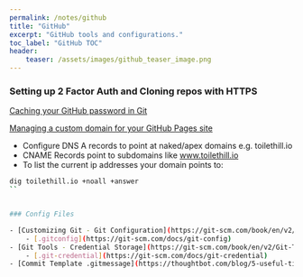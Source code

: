 ```yaml
---
permalink: /notes/github
title: "GitHub"
excerpt: "GitHub tools and configurations."
toc_label: "GitHub TOC"
header:
    teaser: /assets/images/github_teaser_image.png
---
```


### Setting up 2 Factor Auth and Cloning repos with HTTPS

[Caching your GitHub password in Git](https://help.github.com/en/github/using-git/caching-your-github-password-in-git)


[Managing a custom domain for your GitHub Pages site](https://help.github.com/en/github/working-with-github-pages/managing-a-custom-domain-for-your-github-pages-site#configuring-a-records-with-your-dns-provider)

- Configure DNS A records to point at naked/apex domains e.g. toilethill.io
- CNAME Records point to subdomains like www.toilethill.io
- To list the current ip addresses your domain points to:
```bash
dig toilethill.io +noall +answer
``


### Config Files

- [Customizing Git - Git Configuration](https://git-scm.com/book/en/v2/Customizing-Git-Git-Configuration)
    - [.gitconfig](https://git-scm.com/docs/git-config)
- [Git Tools - Credential Storage](https://git-scm.com/book/en/v2/Git-Tools-Credential-Storage)
    - [.git-credential](https://git-scm.com/docs/git-credential)
- [Commit Template .gitmessage](https://thoughtbot.com/blog/5-useful-tips-for-a-better-commit-message)
